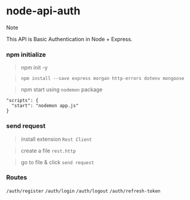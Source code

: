 # node-api-auth

> [!NOTE]
> This API is Basic Authentication in Node + Express.


### npm initialize
> npm init -y

> ```npm install --save express morgan http-errors dotenv mongoose```

> npm start using ```nodemon``` package
```node
"scripts": {
  "start": "nodemon app.js"
}
```

### send request
> install extension ```Rest Client```

> create a file ```rest.http```
 
> go to file & click ```send request```

### Routes
``` /auth/register ```
``` /auth/login ```
``` /auth/logout ```
``` /auth/refresh-token ```
